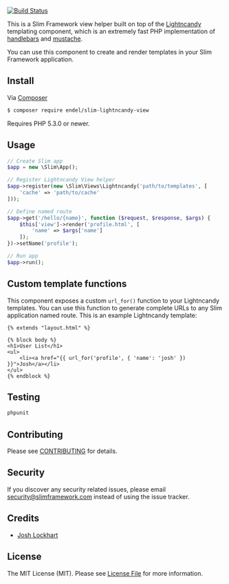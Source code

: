 [![Build Status](https://travis-ci.org/endel/slim-lightncandy-view.svg?branch=master)](https://travis-ci.org/endel/slim-lightncandy-view)

This is a Slim Framework view helper built on top of the
[Lightncandy](https://github.com/zordius/lightncandy) templating component,
which is an extremely fast PHP implementation of
[handlebars](http://handlebarsjs.com/) and
[mustache](http://mustache.github.io/).

You can use this component to create and render templates in your Slim Framework application.

## Install

Via [Composer](https://getcomposer.org/)

```bash
$ composer require endel/slim-lightncandy-view
```

Requires PHP 5.3.0 or newer.

## Usage

```php
// Create Slim app
$app = new \Slim\App();

// Register Lightncandy View helper
$app->register(new \Slim\Views\Lightncandy('path/to/templates', [
    'cache' => 'path/to/cache'
]));

// Define named route
$app->get('/hello/{name}', function ($request, $response, $args) {
    $this['view']->render('profile.html', [
        'name' => $args['name']
    ]);
})->setName('profile');

// Run app
$app->run();
```

## Custom template functions

This component exposes a custom `url_for()` function to your Lightncandy templates. You can use this function to generate complete URLs to any Slim application named route. This is an example Lightncandy template:

    {% extends "layout.html" %}

    {% block body %}
    <h1>User List</h1>
    <ul>
        <li><a href="{{ url_for('profile', { 'name': 'josh' }) }}">Josh</a></li>
    </ul>
    {% endblock %}

## Testing

```bash
phpunit
```

## Contributing

Please see [CONTRIBUTING](CONTRIBUTING.md) for details.

## Security

If you discover any security related issues, please email security@slimframework.com instead of using the issue tracker.

## Credits

- [Josh Lockhart](https://github.com/codeguy)

## License

The MIT License (MIT). Please see [License File](LICENSE.md) for more information.

